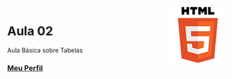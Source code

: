 <img align="right" src="../../../img/html.png" width="130"/>

# Aula 02
Aula Básica sobre Tabelas


### [Meu Perfil](http://phstefen.github.io/)